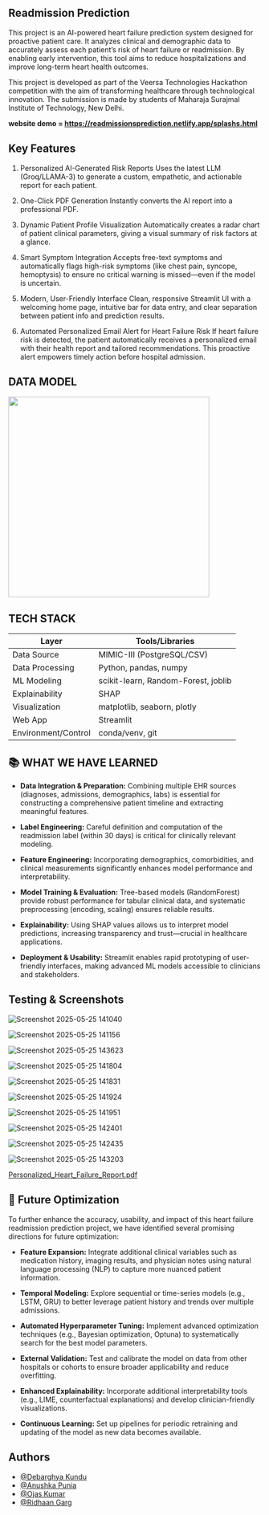 ## Readmission Prediction



This project is an AI-powered heart failure prediction system designed for proactive patient care.
It analyzes clinical and demographic data to accurately assess each patient’s risk of heart failure or readmission. By enabling early intervention, this tool aims to reduce hospitalizations and improve long-term heart health outcomes.

This project is developed as part of the Veersa Technologies Hackathon competition with the aim of transforming healthcare through technological innovation. 
The submission is made by students of Maharaja Surajmal Institute of Technology, New Delhi.

**website demo  = https://readmissionsprediction.netlify.app/splashs.html**

##  Key Features

1. Personalized AI-Generated Risk Reports
Uses the latest LLM (Groq/LLAMA-3) to generate a custom, empathetic, and actionable report for each patient.

2. One-Click PDF Generation 
Instantly converts the AI report into a professional PDF.

3. Dynamic Patient Profile Visualization
Automatically creates a radar chart of patient clinical parameters, giving a visual summary of risk factors at a glance.

4. Smart Symptom Integration
Accepts free-text symptoms and automatically flags high-risk symptoms (like chest pain, syncope, hemoptysis) to ensure no critical warning is missed—even if the model is uncertain.

5. Modern, User-Friendly Interface
Clean, responsive Streamlit UI with a welcoming home page, intuitive bar for data entry, and clear separation between patient info and prediction results.

6. Automated Personalized Email Alert for Heart Failure Risk
If heart failure risk is detected, the patient automatically receives a personalized email with their health report and tailored recommendations. This proactive alert empowers timely action before hospital admission.

## DATA MODEL

<img src="https://github.com/user-attachments/assets/ceedcdbc-61f9-4b42-84d6-8152ad3a368d" width="400"/>

## TECH STACK
| **Layer**              | **Tools/Libraries**                         |
|------------------------|---------------------------------------------|
| Data Source            | MIMIC-III (PostgreSQL/CSV)                  |
| Data Processing        | Python, pandas, numpy                       |
| ML Modeling            | scikit-learn, Random-Forest, joblib         |
| Explainability         | SHAP                                        |
| Visualization          | matplotlib, seaborn, plotly                 |
| Web App                | Streamlit                                   |
| Environment/Control    | conda/venv, git                             |



## 📚 WHAT WE HAVE LEARNED

- **Data Integration & Preparation:**
Combining multiple EHR sources (diagnoses, admissions, demographics, labs) is essential for constructing a comprehensive patient timeline and extracting meaningful features.

- **Label Engineering:**
Careful definition and computation of the readmission label (within 30 days) is critical for clinically relevant modeling.

- **Feature Engineering:**
Incorporating demographics, comorbidities, and clinical measurements significantly enhances model performance and interpretability.

- **Model Training & Evaluation:**
Tree-based models (RandomForest) provide robust performance for tabular clinical data, and systematic preprocessing (encoding, scaling) ensures reliable results.

- **Explainability:**
Using SHAP values allows us to interpret model predictions, increasing transparency and trust—crucial in healthcare applications.

- **Deployment & Usability:**
Streamlit enables rapid prototyping of user-friendly interfaces, making advanced ML models accessible to clinicians and stakeholders.


## Testing & Screenshots

![Screenshot 2025-05-25 141040](https://github.com/user-attachments/assets/926d26e9-e7f8-4abd-a414-2375dcb8c0cb)

![Screenshot 2025-05-25 141156](https://github.com/user-attachments/assets/0812cfd0-42fd-411b-8529-9c0bfc9b8f65)

![Screenshot 2025-05-25 143623](https://github.com/user-attachments/assets/a9660d26-51ae-4754-a3aa-570bc407c862)

![Screenshot 2025-05-25 141804](https://github.com/user-attachments/assets/87e43628-d02a-4588-8a7a-cadfe22af572)

![Screenshot 2025-05-25 141831](https://github.com/user-attachments/assets/5f913665-2e2e-4d9d-972b-05d6cb280cc9)

![Screenshot 2025-05-25 141924](https://github.com/user-attachments/assets/c7c7828e-b60c-454c-885b-b57fe1ad86bd)

![Screenshot 2025-05-25 141951](https://github.com/user-attachments/assets/2e43c5aa-15c3-4261-97e7-32d533eac55d)

![Screenshot 2025-05-25 142401](https://github.com/user-attachments/assets/6020bffa-7cee-4667-ac75-b3fc6c9d4469)

![Screenshot 2025-05-25 142435](https://github.com/user-attachments/assets/9934018c-f615-4991-a97f-10511fa40763)

![Screenshot 2025-05-25 143203](https://github.com/user-attachments/assets/e7a100b5-f8bb-46dc-8e82-d6fdf9a95752)

[Personalized_Heart_Failure_Report.pdf](https://github.com/user-attachments/files/20430123/Personalized_Heart_Failure_Report.pdf)

## 🚀 Future Optimization

To further enhance the accuracy, usability, and impact of this heart failure readmission prediction project, we have identified several promising directions for future optimization:

- **Feature Expansion:**
  Integrate additional clinical variables such as medication history, imaging results, and physician notes using natural language processing (NLP) to capture more nuanced patient information.

- **Temporal Modeling:**
 Explore sequential or time-series models (e.g., LSTM, GRU) to better leverage patient history and trends over multiple admissions.

- **Automated Hyperparameter Tuning:**
Implement advanced optimization techniques (e.g., Bayesian optimization, Optuna) to systematically search for the best model parameters.

- **External Validation:**
Test and calibrate the model on data from other hospitals or cohorts to ensure broader applicability and reduce overfitting.

- **Enhanced Explainability:**
Incorporate additional interpretability tools (e.g., LIME, counterfactual explanations) and develop clinician-friendly visualizations.

- **Continuous Learning:**
Set up pipelines for periodic retraining and updating of the model as new data becomes available.






## Authors

- [@Debarghya Kundu](https://github.com/debarghyakundu123)
- [@Anushka Punia](https://github.com/anushkapunia)
- [@Ojas Kumar](https://github.com/OjasKumar83)
- [@Ridhaan Garg](https://github.com/ridhaan7)





